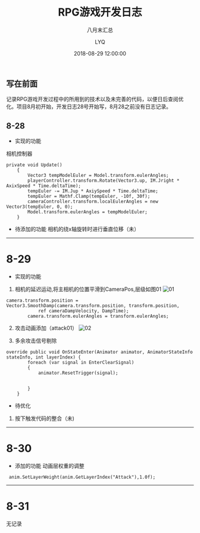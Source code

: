 ﻿---
layout:     post
title:      "RPG游戏开发日志"
subtitle:   "八月末汇总"
date:       2018-08-29 12:00:00
author:     "LYQ"
header-img: "img/in-post/default-bg.jpg"
tags:
    - 开发日志
    - 独立游戏开发
    - Unity
---

## 写在前面

记录RPG游戏开发过程中的所用到的技术以及未完善的代码，以便日后查阅优化。项目8月初开始，开发日志28号开始写，8月28之前没有日志记录。

## 8-28

* 实现的功能

相机控制器

````
private void Update()
	{
		Vector3 tempModelEuler = Model.transform.eulerAngles;
		playerController.transform.Rotate(Vector3.up, IM.Jright * AxixSpeed * Time.deltaTime);
		tempEuler -= IM.Jup * AxiySpeed * Time.deltaTime;
		tempEuler = Mathf.Clamp(tempEuler, -10f, 30f);
		cameraController.transform.localEulerAngles = new Vector3(tempEuler, 0, 0);
		Model.transform.eulerAngles = tempModelEuler;
	}
````
* 待添加的功能
相机的绕x轴旋转时进行垂直位移（未）

---

# 8-29
* 实现的功能

1. 相机的延迟运动,将主相机的位置平滑到CameraPos,层级如图01
![01](https://upload-images.jianshu.io/upload_images/11723713-0d555d697fa6ffd2.png?imageMogr2/auto-orient/strip%7CimageView2/2/w/1240)


````
camera.transform.position = Vector3.SmoothDamp(camera.transform.position, transform.position,
			ref cameraDampVelocity, DampTime);
		camera.transform.eulerAngles = transform.eulerAngles;
````
2. 攻击动画添加（attack01）
![02](https://upload-images.jianshu.io/upload_images/11723713-7bbace784acfddcb.png?imageMogr2/auto-orient/strip%7CimageView2/2/w/1240)

3. 多余攻击信号剔除

````
override public void OnStateEnter(Animator animator, AnimatorStateInfo stateInfo, int layerIndex) {
		foreach (var signal in EnterClearSignal)
		{
			animator.ResetTrigger(signal);
			
			 
		}
	}
````

* 待优化
1. 按下触发代码的整合（未)
---

# 8-30

* 添加的功能
动画层权重的调整

````
 anim.SetLayerWeight(anim.GetLayerIndex("Attack"),1.0f);
````

---

# 8-31
无记录





 